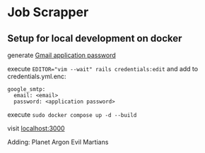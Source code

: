 # Job Scrapper

## Setup for local development on docker

generate [Gmail application password](https://knowledge.workspace.google.com/kb/how-to-generate-an-app-passwords-000009237)

execute `EDITOR="vim --wait" rails credentials:edit` and add to credentials.yml.enc:
```
google_smtp:
  email: <email>
  password: <application password>
```

execute `sudo docker compose up -d --build`

visit [localhost:3000](http://localhost:3000/)

Adding:
Planet Argon
Evil Martians